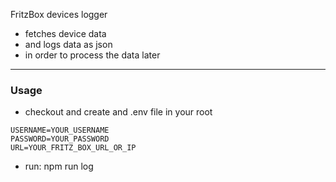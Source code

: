 FritzBox devices logger

* fetches device data
* and logs data as json
* in order to process the data later

-----

### Usage

* checkout and create and .env file in your root

```
USERNAME=YOUR_USERNAME
PASSWORD=YOUR_PASSWORD
URL=YOUR_FRITZ_BOX_URL_OR_IP
```

* run: npm run log